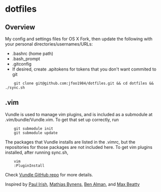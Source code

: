 # dotfiles
## Overview
My config and settings files for OS X
Fork, then update the following with your personal directories/usernames/URLs:
* .bashrc (home path)
* .bash_prompt
* .gitconfig
* If desired, create .apitokens for tokens that you don't want commited to git
```
    git clone git@github.com:jfoo1984/dotfiles.git && cd dotfiles && ./sync.sh
```

## .vim 
Vundle is used to manage vim plugins, and is included as a submodule at .vim/bundle/Vundle.vim.
To get that set up correctly, run 
```
    git submodule init
    git submodule update
```

The packages that Vundle installs are listed in the .vimrc, but the repositories for those packages are not included here.  To get vim plugins installed, after running sync.sh,
```
    vim
    :PluginInstall
```
Check [Vundle GitHub repo](https://github.com/VundleVim/Vundle.vim) for more details.

Inspired by [Paul Irish](https://github.com/paulirish/dotfiles), [Mathias Bynens](https://github.com/mathiasbynens/dotfiles/), [Ben Alman](https://github.com/cowboy/dotfiles), and [Max Beatty](https://github.com/maxbeatty/dotfiles)
